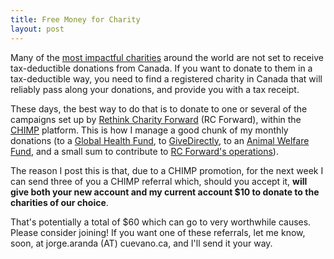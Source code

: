 ```yaml
---
title: Free Money for Charity
layout: post
---
```


Many of the [most impactful charities](https://www.givewell.org/charities/top-charities) around the world
are not set to receive tax-deductible donations from Canada.
If you want to donate to them in a tax-deductible way,
you need to find a registered charity in Canada that will reliably pass along your donations,
and provide you with a tax receipt.

These days,
the best way to do that is to donate to one or several of the campaigns
set up by [Rethink Charity Forward](https://rcforward.org/) (RC Forward),
within the [CHIMP](https://chimp.net/) platform.
This is how I manage a good chunk of my monthly donations
(to a [Global Health Fund](https://chimp.net/campaigns/rc-forward-global-health-fund),
to [GiveDirectly](https://chimp.net/campaigns/givedirectly-39a1dc87-4290-450e-bd45-8380861da72e),
to an [Animal Welfare Fund](https://chimp.net/campaigns/rc-forward-animal-welfare-fund),
and a small sum to contribute to [RC Forward's operations](https://chimp.net/campaigns/rethink-charity-forward-operations)).

The reason I post this is that,
due to a CHIMP promotion,
for the next week I can send three of you a CHIMP referral which,
should you accept it,
**will give both your new account and my current account
$10 to donate to the charities of our choice**.

That's potentially a total of $60 which can go to very worthwhile causes.
Please consider joining!
If you want one of these referrals,
let me know, soon, at jorge.aranda (AT) cuevano.ca,
and I'll send it your way.
